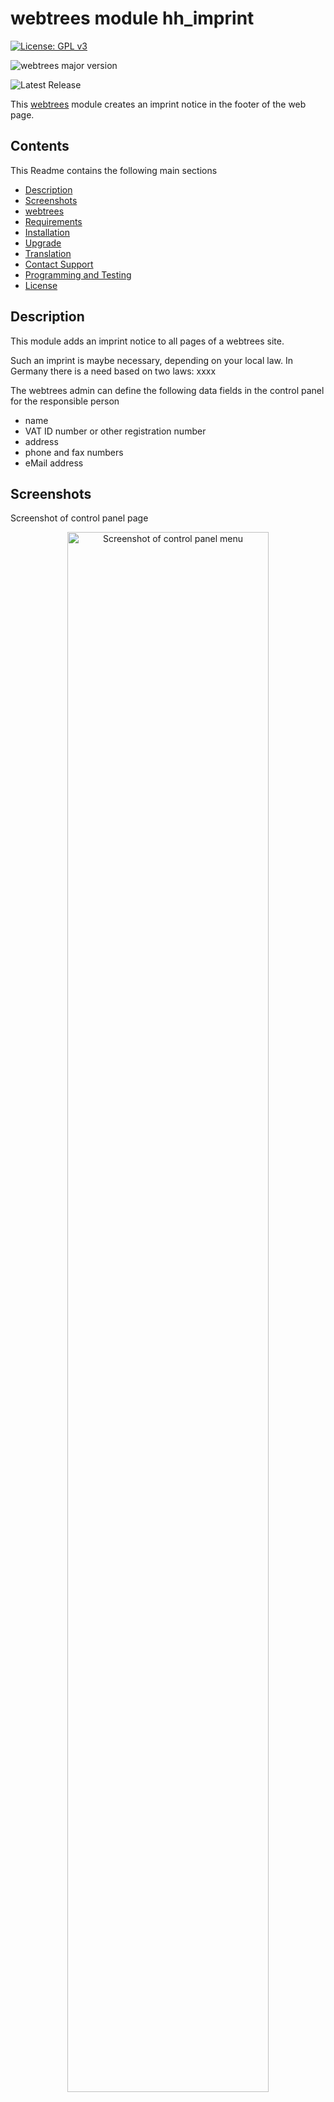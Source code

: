 # webtrees module hh_imprint

[![License: GPL v3](https://img.shields.io/badge/License-GPL%20v3-blue.svg)](http://www.gnu.org/licenses/gpl-3.0)

![webtrees major version](https://img.shields.io/badge/webtrees-v2.1.x-green)

![Latest Release](https://img.shields.io/github/v/release/hartenthaler/hh_imprint)

This [webtrees](https://www.webtrees.net) module creates an imprint notice in the footer of the web page.

<a name="Contents"></a>
## Contents

This Readme contains the following main sections

* [Description](#description)
* [Screenshots](#screenshots)
* [webtrees](#webtrees)
* [Requirements](#requirements)
* [Installation](#installation)
* [Upgrade](#upgrade)
* [Translation](#translation)
* [Contact Support](#support)
* [Programming and Testing](#programming)
* [License](#license)

<a name="description"></a>
## Description

This module adds an imprint notice to all pages of a webtrees site.

Such an imprint is maybe necessary, depending on your local law. In Germany there
is a need based on two laws: xxxx

The webtrees admin can define the following data fields in the control panel for the responsible person
* name
* VAT ID number or other registration number
* address
* phone and fax numbers
* eMail address

<a name="screenshots"></a>
## Screenshots

Screenshot of control panel page
<p align="center"><img src="docs/imprint_control_panel.png" alt="Screenshot of control panel menu" align="center" width="80%"></p>

<a name="webtrees"></a>
## webtrees

**[webtrees](https://webtrees.net/)** is an online collaborative genealogy application.
This can be hosted on your own server by following the [Install instructions](https://webtrees.net/install/).
If you are familiar with Docker, you might like to install **webtrees** using [this unofficial docker image](https://hub.docker.com/r/nathanvaughn/webtrees), [or this one](https://github.com/H2CK/webtrees).


<a name="requirements"></a>
## Requirements

This module requires **webtrees** version 2.1 or later.
This module has the same requirements as [webtrees#system-requirements](https://github.com/fisharebest/webtrees#system-requirements).

This module was tested with **webtrees** 2.1.8 version
and all available themes and all other custom modules.

<a name="installation"></a>
## Installation

This section documents installation instructions for this module.

1. Make a database backup
2. Download the [latest release](https://github.com/hartenthaler/hh_imprint/releases/latest)
3. Unzip the package into your `webtrees/modules_v4` directory of your web server
4. Rename the folder to `hh_imprint`
5. Login to **webtrees** as administrator, go to <span class="pointer">Control Panel/Modules/Website/Footers</span>, and find the module. It will be called "Imprint". Check if it has a tick for "Enabled".
6. Click at the wrench symbol and add all desired information fields
7. Finally, click SAVE, to complete the installation.

<a name="upgrade"></a>
## Upgrade

To update simply replace the hh_imprint files
with the new ones from the latest release.

<a name="translation"></a>
## Translation

You can translate into a language you are fluent in by joining the
[PO Editor project](https://poeditor.com/join/project/576265).
Discussion on translating can be done by creating an [issue](https://github.com/hartenthaler/hh_imprint/issues).

Updated translations will be included in the next release of this module.

There are now, beside English and German, no other translations available.

<a name="support"></a>
## Support

**Issues**: for any ideas you have, or when finding a bug you can raise an [issue](https://github.com/hartenthaler/hh_imprint/issues).

**Forum**: general webtrees support can be found at the [webtrees forum](http://www.webtrees.net/).

<a name="programming"></a>
## Programming and Testing

If you'd like to contribute to this module, great! You can contribute by

- Contributing code - check out the issues for things that need attention. If you have changes you want to make not listed in an issue, please create one, then you can link your pull request.
- Testing - it's all manual currently, please [create an issue](https://github.com/hartenthaler/hh_imprint/issues) for any bugs you find.

<a name="license"></a>
## License

* Copyright (C) 2022 Hermann Hartenthaler
* Derived from **webtrees** - Copyright 2022 webtrees development team.

This program is free software: you can redistribute it and/or modify
it under the terms of the GNU General Public License as published by
the Free Software Foundation, either version 3 of the License, or
(at your option) any later version.

This program is distributed in the hope that it will be useful,
but WITHOUT ANY WARRANTY; without even the implied warranty of
MERCHANTABILITY or FITNESS FOR A PARTICULAR PURPOSE. See the
GNU General Public License for more details.

You should have received a copy of the GNU General Public License
along with this program. If not, see <http://www.gnu.org/licenses/>.

* * *